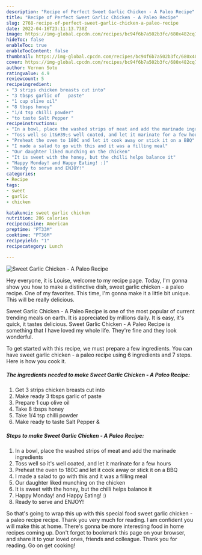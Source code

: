```yaml
---
description: "Recipe of Perfect Sweet Garlic Chicken - A Paleo Recipe"
title: "Recipe of Perfect Sweet Garlic Chicken - A Paleo Recipe"
slug: 2768-recipe-of-perfect-sweet-garlic-chicken-a-paleo-recipe
date: 2022-04-16T23:11:13.730Z
image: https://img-global.cpcdn.com/recipes/bc94f6b7a502b3fc/680x482cq70/sweet-garlic-chicken-a-paleo-recipe-recipe-main-photo.jpg
hideToc: false
enableToc: true
enableTocContent: false
thumbnail: https://img-global.cpcdn.com/recipes/bc94f6b7a502b3fc/680x482cq70/sweet-garlic-chicken-a-paleo-recipe-recipe-main-photo.jpg
cover: https://img-global.cpcdn.com/recipes/bc94f6b7a502b3fc/680x482cq70/sweet-garlic-chicken-a-paleo-recipe-recipe-main-photo.jpg
author: Vernon Soto
ratingvalue: 4.9
reviewcount: 5
recipeingredient:
- "3 strips chicken breasts cut into"
- "3 tbsps garlic of   paste"
- "1 cup olive oil"
- "8 tbsps honey"
- "1/4 tsp chilli powder"
- "to taste Salt Pepper "
recipeinstructions:
- "In a bowl, place the washed strips of meat and add the marinade ingredients"
- "Toss well so it&#39;s well coated, and let it marinate for a few hours"
- "Preheat the oven to 180C and let it cook away or stick it on a BBQ"
- "I made a salad to go with this and it was a filling meal"
- "Our daughter liked munching on the chicken"
- "It is sweet with the honey, but the chilli helps balance it"
- "Happy Monday! and Happy Eating! :)"
- "Ready to serve and ENJOY!"
categories:
- Recipe
tags:
- sweet
- garlic
- chicken

katakunci: sweet garlic chicken 
nutrition: 206 calories
recipecuisine: American
preptime: "PT33M"
cooktime: "PT36M"
recipeyield: "1"
recipecategory: Lunch

---
```



![Sweet Garlic Chicken - A Paleo Recipe](https://img-global.cpcdn.com/recipes/bc94f6b7a502b3fc/680x482cq70/sweet-garlic-chicken-a-paleo-recipe-recipe-main-photo.jpg)

Hey everyone, it is Louise, welcome to my recipe page. Today, I'm gonna show you how to make a distinctive dish, sweet garlic chicken - a paleo recipe. One of my favorites. This time, I'm gonna make it a little bit unique. This will be really delicious.



Sweet Garlic Chicken - A Paleo Recipe is one of the most popular of current trending meals on earth. It is appreciated by millions daily. It is easy, it's quick, it tastes delicious. Sweet Garlic Chicken - A Paleo Recipe is something that I have loved my whole life. They're fine and they look wonderful.


To get started with this recipe, we must prepare a few ingredients. You can have sweet garlic chicken - a paleo recipe using 6 ingredients and 7 steps. Here is how you cook it.

<!--inarticleads1-->

##### The ingredients needed to make Sweet Garlic Chicken - A Paleo Recipe:

1. Get 3 strips chicken breasts cut into
1. Make ready 3 tbsps garlic of   paste
1. Prepare 1 cup olive oil
1. Take 8 tbsps honey
1. Take 1/4 tsp chilli powder
1. Make ready to taste Salt Pepper &amp;




<!--inarticleads2-->

##### Steps to make Sweet Garlic Chicken - A Paleo Recipe:

1. In a bowl, place the washed strips of meat and add the marinade ingredients
1. Toss well so it&#39;s well coated, and let it marinate for a few hours
1. Preheat the oven to 180C and let it cook away or stick it on a BBQ
1. I made a salad to go with this and it was a filling meal
1. Our daughter liked munching on the chicken
1. It is sweet with the honey, but the chilli helps balance it
1. Happy Monday! and Happy Eating! :)
1. Ready to serve and ENJOY!



So that's going to wrap this up with this special food sweet garlic chicken - a paleo recipe recipe. Thank you very much for reading. I am confident you will make this at home. There's gonna be more interesting food in home recipes coming up. Don't forget to bookmark this page on your browser, and share it to your loved ones, friends and colleague. Thank you for reading. Go on get cooking!

